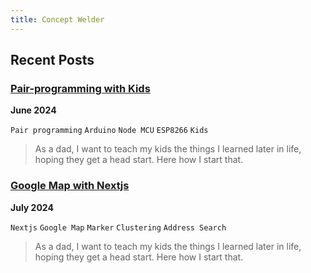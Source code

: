 ```yaml
---
title: Concept Welder
---
```

## Recent Posts

### [Pair-programming with Kids]({{site.baseurl}}/2024/05/24/pair-programming-with-kids.html)
**June 2024**

`Pair programming` `Arduino` `Node MCU` `ESP8266` `Kids` 
> As a dad, I want to teach my kids the things I learned later in life, hoping they get a head start. Here how I start that.
>
### [Google Map with Nextjs]({{site.baseurl}}/2024/04/24/google-map-nextjs.html)
**July 2024**

`Nextjs` `Google Map` `Marker` `Clustering` `Address Search` 
> As a dad, I want to teach my kids the things I learned later in life, hoping they get a head start. Here how I start that.
